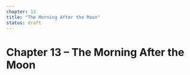 ```yaml
---
chapter: 13
title: "The Morning After the Moon"
status: draft
---
```


# Chapter 13 – The Morning After the Moon
